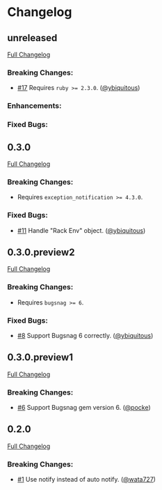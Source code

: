 # Changelog


## unreleased

[Full Changelog](https://github.com/pocke/exception_notification-bugsnag/compare/v0.3.0...master)

### Breaking Changes:

- [#17](https://github.com/pocke/exception_notification-bugsnag/pull/17) Requires `ruby >= 2.3.0`. ([@ybiquitous](https://github.com/ybiquitous))

### Enhancements:

### Fixed Bugs:


## 0.3.0

[Full Changelog](https://github.com/pocke/exception_notification-bugsnag/compare/v0.3.0.preview2...v0.3.0)

### Breaking Changes:

- Requires `exception_notification >= 4.3.0`.

### Fixed Bugs:

- [#11](https://github.com/pocke/exception_notification-bugsnag/pull/11) Handle "Rack Env" object. ([@ybiquitous](https://github.com/ybiquitous))


## 0.3.0.preview2

[Full Changelog](https://github.com/pocke/exception_notification-bugsnag/compare/v0.3.0.preview1...v0.3.0.preview2)

### Breaking Changes:

- Requires `bugsnag >= 6`.

### Fixed Bugs:

- [#8](https://github.com/pocke/exception_notification-bugsnag/pull/8) Support Bugsnag 6 correctly. ([@ybiquitous](https://github.com/ybiquitous))


## 0.3.0.preview1

[Full Changelog](https://github.com/pocke/exception_notification-bugsnag/compare/v0.2.0...v0.3.0.preview1)

### Breaking Changes:

- [#6](https://github.com/pocke/exception_notification-bugsnag/pull/6) Support Bugsnag gem version 6. ([@pocke](https://github.com/pocke))


## 0.2.0

[Full Changelog](https://github.com/pocke/exception_notification-bugsnag/compare/v0.1.0...v0.2.0)

### Breaking Changes:

- [#1](https://github.com/pocke/exception_notification-bugsnag/pull/1) Use notify instead of auto notify. ([@wata727](https://github.com/wata727))

